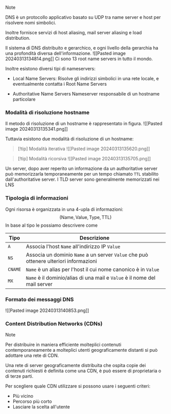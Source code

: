 >[!note]
>DNS è un protocollo applicativo basato su UDP tra name server e host per risolvere nomi simbolici.
>
>Inoltre fornisce servizi di host aliasing, mail server aliasing e load distribution.

Il sistema di DNS distribuito e gerarchico, e ogni livello della gerarchia ha una profondità diversa dell'informazione.
![[Pasted image 20240313134814.png]]
Ci sono 13 root name servers in tutto il mondo.

Inoltre esistono diversi tipi di nameservers:
- Local Name Servers:
Risolve gli indirizzi simbolici in una rete locale, e eventualmente contatta i Root Name Servers

- Authoritative Name Servers
Nameserver responsabile di un hostname particolare

### Modalità di risoluzione hostname
Il metodo di risoluzione di un hostname è rappresentato in figura.
![[Pasted image 20240313135341.png]]

Tuttavia esistono due modalità di risoluzione di un hostname:

>[!tip] Modalità iterativa
>![[Pasted image 20240313135620.png]]

>[!tip] Modalità ricorsiva
>![[Pasted image 20240313135705.png]]

Un server, dopo aver reperito un informazione da un authoritative server può memorizzarla temporaneamente per un tempo chiamato `TTL` stabilito dall'authoritative server. I TLD server sono generalmente memorizzati nei LNS

### Tipologia di informazioni

Ogni risorsa è organizzata in una $4$-upla di informazioni: $$(\text{Name},\text{Value},\text{Type},\text{TTL})$$
In base al tipo le possiamo descrivere come 

| Tipo    | Descrizione                                                                           |
| ------- | ------------------------------------------------------------------------------------- |
| `A`     | Associa l'host `Name` all'indirizzo IP `Value`                                        |
| `NS`    | Associa un dominio `Name` a un server `Value` che può ottenere ulteriori informazioni |
| `CNAME` | `Name` è un alias per l'host il cui nome canonico è in `Value`                        |
| `MX`    | `Name` è il dominio/alias di una mail e `Value` è il nome del mail server             |
### Formato dei messaggi DNS
![[Pasted image 20240313140853.png]]

### Content Distribution Networks (CDNs)
>[!note]
>Per distribuire in maniera efficiente molteplici contenuti contemporaneamente a molteplici utenti geograficamente distanti si può adottare una rete di CDN.
>
>Una rete di server geograficamente distribuita che ospita copie dei contenuti richiesti è definita come una CDN, è può essere di proprietaria o di terze parti.

Per scegliere quale CDN utilizzare si possono usare i seguenti criteri:
- Più vicino
- Percorso più corto
- Lasciare la scelta all'utente

